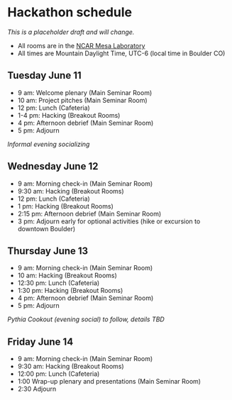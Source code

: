 # Hackathon schedule 

_This is a placeholder draft and will change._

- All rooms are in the [NCAR Mesa Laboratory](https://scied.ucar.edu/visit)
- All times are Mountain Daylight Time, UTC-6 (local time in Boulder CO)

## Tuesday June 11
- 9 am: Welcome plenary (Main Seminar Room)
- 10 am: Project pitches (Main Seminar Room)
- 12 pm: Lunch (Cafeteria)
- 1-4 pm: Hacking (Breakout Rooms)
- 4 pm: Afternoon debrief (Main Seminar Room)
- 5 pm: Adjourn

*Informal evening socializing*

## Wednesday June 12
- 9 am: Morning check-in (Main Seminar Room)
- 9:30 am: Hacking (Breakout Rooms)
- 12 pm: Lunch (Cafeteria)
- 1 pm: Hacking (Breakout Rooms)
- 2:15 pm: Afternoon debrief (Main Seminar Room)
- 3 pm: Adjourn early for optional activities (hike or excursion to downtown Boulder)

## Thursday June 13
- 9 am: Morning check-in (Main Seminar Room)
- 10 am: Hacking (Breakout Rooms)
- 12:30 pm: Lunch (Cafeteria)
- 1:30 pm: Hacking (Breakout Rooms)
- 4 pm: Afternoon debrief (Main Seminar Room)
- 5 pm: Adjourn

*Pythia Cookout (evening social) to follow, details TBD*

## Friday June 14
- 9 am: Morning check-in (Main Seminar Room)
- 9:30 am: Hacking (Breakout Rooms)
- 12:00 pm: Lunch (Cafeteria)
- 1:00 Wrap-up plenary and presentations (Main Seminar Room)
- 2:30 Adjourn